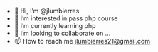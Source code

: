 - 👋 Hi, I’m @jlumbierres
- 👀 I’m interested in pass php course 
- 🌱 I’m currently learning php
- 💞️ I’m looking to collaborate on ...
- 📫 How to reach me jlumbierres21@gmail.com

<!---
jlumbierres/jlumbierres is a ✨ special ✨ repository because its `README.md` (this file) appears on your GitHub profile.
You can click the Preview link to take a look at your changes.
--->
